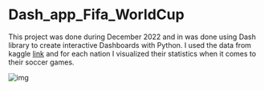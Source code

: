 # Dash_app_Fifa_WorldCup

This project was done during December 2022 and in was done using Dash library to create interactive Dashboards with Python. 
I used the data from kaggle [link](https://www.kaggle.com/datasets/brenda89/fifa-world-cup-2022?resource=download) and for each nation I visualized 
their statistics when it comes to their soccer games. 


![img](https://user-images.githubusercontent.com/100526262/209866808-8de1ca2b-9886-47a1-a1f6-7c566bdc2c3c.png)
